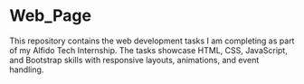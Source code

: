 # Web_Page
This repository contains the web development tasks I am completing as part of my Alfido Tech Internship.   The tasks showcase HTML, CSS, JavaScript, and Bootstrap skills with responsive layouts, animations, and event handling.

